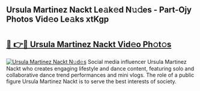 ## Ursula Martinez Nackt Le𝚊k𝚎d N𝚞𝚍es - Part-Ojy Photos Vid𝚎o Le𝚊ks xtKgp

# <h2><a href="http://fb4irp9.evod.top/?m=Ursula+Martinez+Nackt">🔗 👉🔴 Ursula Martinez Nackt Vid𝚎o Ph𝚘t𝚘s</a></h2>

[![Ursula Martinez Nackt N𝚞d𝚎s](https://i.imgur.com/8V9OHl7.gif)](http://fb4irp9.evod.top/?m=Ursula+Martinez+Nackt)
Social media influencer Ursula Martinez Nackt who creates engaging lifestyle and dance content, featuring solo and collaborative dance trend performances and mini vlogs. The role of a public figure Ursula Martinez Nackt is to serve the best interests of society. 
